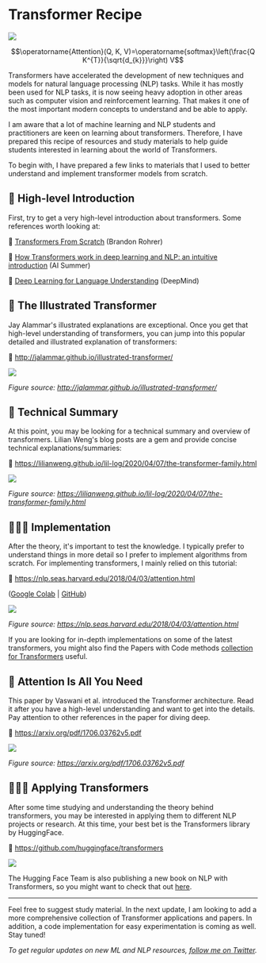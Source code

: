 


# Transformer Recipe

![](/images/transformer.jpeg)

$$\operatorname{Attention}(Q, K, V)=\operatorname{softmax}\left(\frac{Q K^{T}}{\sqrt{d_{k}}}\right) V$$

Transformers have accelerated the development of new techniques and models for natural language processing (NLP) tasks. While it has mostly been used for NLP tasks, it is now seeing heavy adoption in other areas such as computer vision and reinforcement learning. That makes it one of the most important modern concepts to understand and be able to apply.

I am aware that a lot of machine learning and NLP students and practitioners are keen on learning about transformers. Therefore, I have prepared this recipe of resources and study materials to help guide students interested in learning about the world of Transformers.

To begin with, I have prepared a few links to materials that I used to better understand and implement transformer models from scratch.

## 🧠 High-level Introduction
First, try to get a very high-level introduction about transformers. Some references worth looking at:

🔗 [Transformers From Scratch](https://e2eml.school/transformers.html) (Brandon Rohrer)

🔗 [How Transformers work in deep learning and NLP: an intuitive introduction](https://theaisummer.com/transformer/) (AI Summer)

🔗 [Deep Learning for Language Understanding](https://youtu.be/8zAP2qWAsKg) (DeepMind)

## 🎨 The Illustrated Transformer
Jay Alammar's illustrated explanations are exceptional. Once you get that high-level understanding of transformers, you can jump into this popular detailed and illustrated explanation of transformers:

🔗 http://jalammar.github.io/illustrated-transformer/

![](/images/illustration.jpeg)

*Figure source: http://jalammar.github.io/illustrated-transformer/*

## 🔖 Technical Summary
At this point, you may be looking for a technical summary and overview of transformers. Lilian Weng's blog posts are a gem and provide concise technical explanations/summaries:

🔗 https://lilianweng.github.io/lil-log/2020/04/07/the-transformer-family.html

![](/images/math.png)

*Figure source: https://lilianweng.github.io/lil-log/2020/04/07/the-transformer-family.html*

## 👩🏼‍💻 Implementation
After the theory, it's important to test the knowledge. I typically prefer to understand things in more detail so I prefer to implement algorithms from scratch. For implementing transformers, I mainly relied on this tutorial:

🔗 https://nlp.seas.harvard.edu/2018/04/03/attention.html

([Google Colab](https://colab.research.google.com/drive/1xQXSv6mtAOLXxEMi8RvaW8TW-7bvYBDF) | [GitHub](https://github.com/harvardnlp/annotated-transformer))

![](/images/code.jpeg)

*Figure source: https://nlp.seas.harvard.edu/2018/04/03/attention.html*

If you are looking for in-depth implementations on some of the latest transformers, you might also find the Papers with Code methods [collection for Transformers](https://paperswithcode.com/methods/category/transformers) useful. 

## 📄 Attention Is All You Need
This paper by Vaswani et al. introduced the Transformer architecture. Read it after you have a high-level understanding and want to get into the details. Pay attention to other references in the paper for diving deep.

🔗 https://arxiv.org/pdf/1706.03762v5.pdf

![](/images/paper.jpeg)

*Figure source: https://arxiv.org/pdf/1706.03762v5.pdf*

## 👩🏼‍💻 Applying Transformers
After some time studying and understanding the theory behind transformers, you may be interested in applying them to different NLP projects or research. At this time, your best bet is the Transformers library by HuggingFace.

🔗 https://github.com/huggingface/transformers

![](/images/hf.jpeg)

The Hugging Face Team is also publishing a new book on NLP with Transformers, so you might want to check that out [here](https://www.oreilly.com/library/view/natural-language-processing/9781098103231/).

---

Feel free to suggest study material. In the next update, I am looking to add a more comprehensive collection of Transformer applications and papers. In addition, a code implementation for easy experimentation is coming as well. Stay tuned!

*To get regular updates on new ML and NLP resources, [follow me on Twitter](https://twitter.com/omarsar0).*
